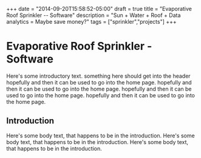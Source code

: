+++
date = "2014-09-20T15:58:52-05:00"
draft = true
title = "Evaporative Roof Sprinkler -- Software"
description = "Sun + Water + Roof + Data analytics = Maybe save money?"
tags = ["sprinkler","projects"]
+++

# Evaporative Roof Sprinkler - Software

Here's some introductory text. something here should get into the header 
hopefully and then it can be used to go into the home page.
hopefully and then it can be used to go into the home page.
hopefully and then it can be used to go into the home page.
hopefully and then it can be used to go into the home page.

## Introduction

Here's some body text, that happens to be in the introduction.
Here's some body text, that happens to be in the introduction.
Here's some body text, that happens to be in the introduction.
